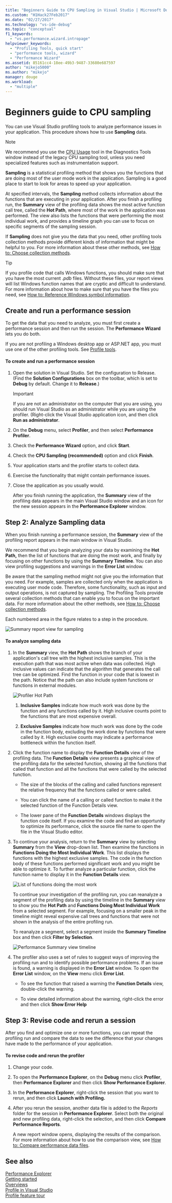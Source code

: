```yaml
---
title: "Beginners Guide to CPU Sampling in Visual Studio | Microsoft Docs"
ms.custom: "H1Hack27Feb2017"
ms.date: "02/27/2017"
ms.technology: "vs-ide-debug"
ms.topic: "conceptual"
f1_keywords: 
  - "vs.performance.wizard.intropage"
helpviewer_keywords: 
  - "Profiling Tools, quick start"
  - "performance tools, wizard"
  - "Performance Wizard"
ms.assetid: 85161cc4-18ee-49b3-9487-33680e687597
author: "mikejo5000"
ms.author: "mikejo"
manager: douge
ms.workload: 
  - "multiple"
---
```

# Beginners guide to CPU sampling
You can use Visual Studio profiling tools to analyze performance issues in your application. This procedure shows how to use **Sampling** data.

> [!NOTE]
>  We recommend you use the [CPU Usage](../profiling/beginners-guide-to-performance-profiling.md) tool in the Diagnostics Tools window instead of the legacy CPU sampling tool, unless you need specialized features such as instrumentation support.
  
 **Sampling** is a statistical profiling method that shows you the functions that are doing most of the user mode work in the application. Sampling is a good place to start to look for areas to speed up your application.  
  
 At specified intervals, the **Sampling** method collects information about the functions that are executing in your application. After you finish a profiling run, the **Summary** view of the profiling data shows the most active function call tree, called the **Hot Path**, where most of the work in the application was performed. The view also lists the functions that were performing the most individual work, and provides a timeline graph you can use to focus on specific segments of the sampling session.  
  
 If **Sampling** does not give you the data that you need, other profiling tools collection methods provide different kinds of information that might be helpful to you. For more information about these other methods, see [How to: Choose collection methods](../profiling/how-to-choose-collection-methods.md).  
  
> [!TIP]
>  If you profile code that calls Windows functions, you should make sure that you have the most current .*pdb* files. Without these files, your report views will list Windows function names that are cryptic and difficult to understand. For more information about how to make sure that you have the files you need, see [How to: Reference Windows symbol information](../profiling/how-to-reference-windows-symbol-information.md).  
  
## Create and run a performance session  
 To get the data that you need to analyze, you must first create a performance session and then run the session. The **Performance Wizard** lets you do both.  
  
 If you are not profiling a Windows desktop app or ASP.NET app, you must use one of the other profiling tools. See [Profile tools](../profiling/profiling-tools.md).  
  
#### To create and run a performance session  
  
1.  Open the solution in Visual Studio. Set the configuration to Release. (Find the **Solution Configurations** box on the toolbar, which is set to **Debug** by default. Change it to **Release**.)  
  
    > [!IMPORTANT]
    >  If you are not an administrator on the computer that you are using, you should run Visual Studio as an administrator while you are using the profiler. (Right-click the Visual Studio application icon, and then click **Run as administrator**.  
  
2.  On the **Debug** menu, select **Profiler**, and then select **Performance Profiler**.  
  
3.  Check the **Performance Wizard** option, and click **Start**.  
  
4.  Check the **CPU Sampling (recommended)** option and click **Finish**.  
  
5.  Your application starts and the profiler starts to collect data.  
  
6.  Exercise the functionality that might contain performance issues.  
  
7.  Close the application as you usually would.  
  
     After you finish running the application, the **Summary** view of the profiling data appears in the main Visual Studio window and an icon for the new session appears in the **Performance Explorer** window.  
  
## Step 2: Analyze Sampling data  
 When you finish running a performance session, the **Summary** view of the profiling report appears in the main window in Visual Studio.  
  
 We recommend that you begin analyzing your data by examining the **Hot Path,** then the list of functions that are doing the most work, and finally by focusing on other functions by using the **Summary Timeline**. You can also view profiling suggestions and warnings in the **Error List** window.  
  
 Be aware that the sampling method might not give you the information that you need. For example, samples are collected only when the application is executing user mode code. Therefore, some functionality, such as input and output operations, is not captured by sampling. The Profiling Tools provide several collection methods that can enable you to focus on the important data. For more information about the other methods, see [How to: Choose collection methods](../profiling/how-to-choose-collection-methods.md).  
  
 Each numbered area in the figure relates to a step in the procedure.  
  
 ![Summary report view for sampling](../profiling/media/summary_sampling.png "Summary_Sampling")  
  
#### To analyze sampling data  
  
1.  In the **Summary** view, the **Hot Path** shows the branch of your application's call tree with the highest inclusive samples. This is the execution path that was most active when data was collected. High inclusive values can indicate that the algorithm that generates the call tree can be optimized. Find the function in your code that is lowest in the path. Notice that the path can also include system functions or functions in external modules.  
  
     ![Profiler Hot Path](../profiling/media/profiler_hotpath.png "Profiler_HotPath")  
  
    1.  **Inclusive Samples** indicate how much work was done by the function and any functions called by it. High inclusive counts point to the functions that are most expensive overall.  
  
    2.  **Exclusive Samples** indicate how much work was done by the code in the function body, excluding the work done by functions that were called by it. High exclusive counts may indicate a performance bottleneck within the function itself.  
  
2.  Click the function name to display the **Function Details** view of the profiling data. The **Function Details** view presents a graphical view of the profiling data for the selected function, showing all the functions that called that function and all the functions that were called by the selected function.  
  
    -   The size of the blocks of the calling and called functions represent the relative frequency that the functions called or were called.  
  
    -   You can click the name of a calling or called function to make it the selected function of the Function Details view.  
  
    -   The lower pane of the **Function Details** windows displays the function code itself. If you examine the code and find an opportunity to optimize its performance, click the source file name to open the file in the Visual Studio editor.  
  
3.  To continue your analysis, return to the **Summary** view by selecting **Summary** from the **View** drop-down list. Then examine the functions in **Functions Doing the Most Individual Work**. This list displays the functions with the highest exclusive samples. The code in the function body of these functions performed significant work and you might be able to optimize it. To further analyze a particular function, click the function name to display it in the **Function Details** view.  
  
     ![List of functions doing the most work](../profiling/media/functions_mostwork.png "Functions_MostWork")  
  
     To continue your investigation of the profiling run, you can reanalyze a segment of the profiling data by using the timeline in the **Summary** view to show you the **Hot Path** and **Functions Doing  Most Individual Work** from a selected segment. For example, focusing on a smaller peak in the timeline might reveal expensive call trees and functions that were not shown in the analysis of the entire profiling run.  
  
     To reanalyze a segment, select a segment inside the **Summary Timeline** box and then click **Filter by Selection**.  
  
     ![Performance Summary view timeline](../profiling/media/performancesummary.png "PerformanceSummary")  
  
4.  The profiler also uses a set of rules to suggest ways of improving the profiling run and to identify possible performance problems. If an issue is found, a warning is displayed in the **Error List** window. To open the **Error List** window, on the **View** menu click **Error List**.  
  
    -   To see the function that raised a warning the **Function Details** view, double-click the warning.  
  
    -   To view detailed information about the warning, right-click the error and then click **Show Error Help**  
  
## Step 3: Revise code and rerun a session  
 After you find and optimize one or more functions, you can repeat the profiling run and compare the data to see the difference that your changes have made to the performance of your application.  
  
#### To revise code and rerun the profiler  
  
1.  Change your code.  
  
2.  To open the **Performance Explorer**, on the **Debug** menu click **Profiler**, then **Performance Explorer** and then click **Show Performance Explorer**.  
  
3.  In the **Performance Explorer**, right-click the session that you want to rerun, and then click **Launch with Profiling.**  
  
4.  After you rerun the session, another data file is added to the *Reports* folder for the session in **Performance Explorer**. Select both the original and new profiling data, right-click the selection, and then click **Compare Performance Reports**.  
  
     A new report window opens, displaying the results of the comparison. For more information about how to use the comparison view, see [How to: Compare performance data files](../profiling/how-to-compare-performance-data-files.md).
  
## See also  
 [Performance Explorer](../profiling/performance-explorer.md)   
 [Getting started](../profiling/getting-started-with-performance-tools.md)   
 [Overviews](../profiling/overviews-performance-tools.md)  
 [Profile in Visual Studio](../profiling/index.md)  
 [Profile feature tour](../profiling/profiling-feature-tour.md)
